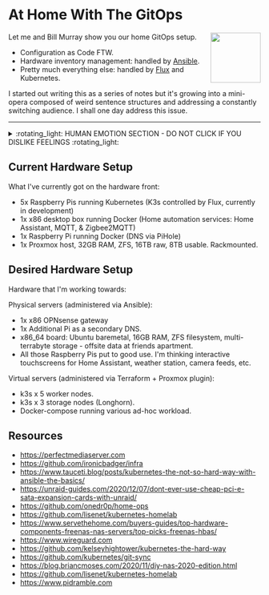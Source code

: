 # At Home With The GitOps

<img align="right" width="100" height="100" src="http://www.fillmurray.com/100/100">

Let me and Bill Murray show you our home GitOps setup. 

- Configuration as Code FTW.
- Hardware inventory management: handled by [Ansible](ansible).
- Pretty much everything else: handled by [Flux](flux) and Kubernetes.

I started out writing this as a series of notes but it's growing into a mini-opera composed of weird sentence structures and addressing a constantly switching audience. I shall one day address this issue.

---

<details>
  <summary>:rotating_light: HUMAN EMOTION SECTION - DO NOT CLICK IF YOU DISLIKE FEELINGS :rotating_light:</summary>
  
## HUMAN EMOTION: PLEASE LEAVE IF YOU CAN'T COPE

This is all part of a huge learning and emotional experience for me. I spent a lot of 2020 and 2021 in hospital, dealing with a lot of medical shit. 
  
When I got out I decided that some changes were needed to my life. One of those changes was to make a gigantic (and frankly ill-planned) career change from Frontend Development - where I was mostly a manager and therefore spent my majority of time piloting spreadsheets -  right over to infrastructure & Platform Engineering as *an actual engineer and not a manager*.

Part of skilling up in this new role has been doing lots of learning on the side. 
  
This repo is one of those learnings. 
  
(Also I am coming to accept that I'm a massive nerd and that I'm allowed to play with tech shit as a hobby and that I probably have lots of internalised misogyny about a womans relationship to tech).

So if you see mistakes in this repo... well, it's because I'm new at all this. But on the bright side I think I'm coming into this strong and that things will only, as they say, get better. My enormous levels of ADHD (yes really ADHD and no not just being scatty) and me being a junior-grade space cadet means that my brain works well at fitting unrelated concepts and systems together. "Shit at the detail, fantastic at the big picture" is my elevator pitch. 

Anyway, enough of that. I'm sure you're hungry for code by now.

</details>


## Current Hardware Setup

What I've currently got on the hardware front:

- 5x Raspberry Pis running Kubernetes (K3s controlled by Flux, currently in development)
- 1x x86 desktop box running Docker (Home automation services: Home Assistant, MQTT, & Zigbee2MQTT)
- 1x Raspberry Pi running Docker (DNS via PiHole)
- 1x Proxmox host, 32GB RAM, ZFS, 16TB raw, 8TB usable. Rackmounted.

## Desired Hardware Setup

Hardware that I'm working towards:

Physical servers (administered via Ansible):
- 1x x86 OPNsense gateway
- 1x Additional Pi as a secondary DNS.
- x86_64 board: Ubuntu baremetal, 16GB RAM, ZFS filesystem, multi-terrabyte storage - offsite data at friends apartment.
- All those Raspberry Pis put to good use. I'm thinking interactive touchscreens for Home Assistant, weather station, camera feeds, etc.

Virtual servers (administered via Terraform + Proxmox plugin):
- k3s x 5 worker nodes.
- k3s x 3 storage nodes (Longhorn).
- Docker-compose running various ad-hoc workload.


## Resources
- https://perfectmediaserver.com
- https://github.com/ironicbadger/infra
- https://www.tauceti.blog/posts/kubernetes-the-not-so-hard-way-with-ansible-the-basics/
- https://unraid-guides.com/2020/12/07/dont-ever-use-cheap-pci-e-sata-expansion-cards-with-unraid/
- https://github.com/onedr0p/home-ops
- https://github.com/lisenet/kubernetes-homelab
- https://www.servethehome.com/buyers-guides/top-hardware-components-freenas-nas-servers/top-picks-freenas-hbas/
- https://www.wireguard.com
- https://github.com/kelseyhightower/kubernetes-the-hard-way
- https://github.com/kubernetes/git-sync
- https://blog.briancmoses.com/2020/11/diy-nas-2020-edition.html
- https://github.com/lisenet/kubernetes-homelab
- https://www.pidramble.com
